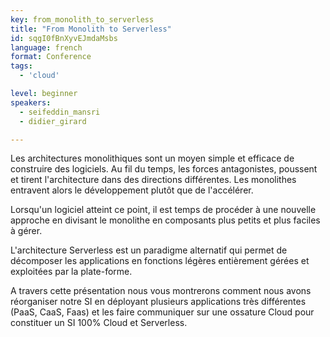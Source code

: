 ```yaml
---
key: from_monolith_to_serverless
title: "From Monolith to Serverless"
id: sqgI0fBnXyvEJmdaMsbs
language: french
format: Conference
tags:
  - 'cloud'

level: beginner
speakers:
  - seifeddin_mansri
  - didier_girard

---
```


Les architectures monolithiques sont un moyen simple et efficace de construire des logiciels. Au fil du temps, les forces antagonistes, poussent et tirent l'architecture dans des directions différentes. Les monolithes entravent alors le développement plutôt que de l'accélérer.

Lorsqu'un logiciel atteint ce point, il est temps de procéder à une nouvelle approche en divisant le monolithe en composants plus petits et plus faciles à gérer.

L'architecture Serverless est un paradigme alternatif qui permet de décomposer les applications en fonctions légères entièrement gérées et exploitées par la plate-forme.

A travers cette présentation nous vous montrerons comment nous avons réorganiser notre SI en déployant plusieurs applications très différentes (PaaS, CaaS, Faas) et les faire communiquer sur une ossature Cloud pour constituer un SI 100% Cloud et Serverless.
